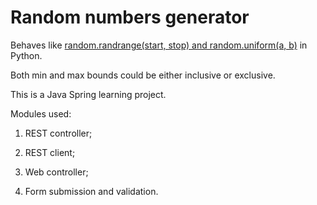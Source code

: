 # Random numbers generator

Behaves like [random.randrange(start, stop) and random.uniform(a, b)](https://docs.python.org/3/library/random.html) in Python.

Both min and max bounds could be either inclusive or exclusive.

This is a Java Spring learning project.

Modules used:

1. REST controller;

2. REST client;

3. Web controller;

4. Form submission and validation.
